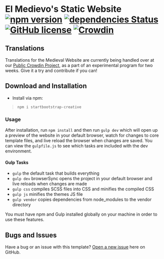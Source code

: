 # El Medievo's Static Website [![npm version](https://img.shields.io/npm/v/startbootstrap-creative.svg)](https://www.npmjs.com/package/startbootstrap-creative) [![dependencies Status](https://david-dm.org/BlackrockDigital/startbootstrap-creative/status.svg)](https://david-dm.org/BlackrockDigital/startbootstrap-creative) [![GitHub license](https://img.shields.io/badge/license-MIT-blue.svg)](https://raw.githubusercontent.com/BlackrockDigital/startbootstrap-creative/master/LICENSE) [![Crowdin](https://badges.crowdin.net/medievo/localized.svg)](https://crowdin.com/project/medievo)

## Translations
Translations for the Medieval Website are currently being handled over at our [Public Crowdin Project](https://crowdin.com/project/medievo), as a part of an experimental program for two weeks. Give it a try and contribute if you can!

## Download and Installation

* Install via npm: 
> `npm i startbootstrap-creative`

### Usage

After installation, run `npm install` and then run `gulp dev` which will open up a preview of the website in your default browser, watch for changes to core template files, and live reload the browser when changes are saved. You can view the `gulpfile.js` to see which tasks are included with the dev environment.

#### Gulp Tasks

- `gulp` the default task that builds everything
- `gulp dev` browserSync opens the project in your default browser and live reloads when changes are made
- `gulp css` compiles SCSS files into CSS and minifies the compiled CSS
- `gulp js` minifies the themes JS file
- `gulp vendor` copies dependencies from node_modules to the vendor directory

You must have npm and Gulp installed globally on your machine in order to use these features.

## Bugs and Issues

Have a bug or an issue with this template? [Open a new issue](https://github.com/ElMedievo/Website/issues) here on GitHub.
